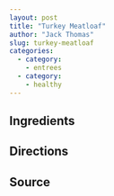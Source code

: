 ```yaml
---
layout: post
title: "Turkey Meatloaf"
author: "Jack Thomas"
slug: turkey-meatloaf
categories:
  - category:
    - entrees
  - category:
    - healthy
---
```


## Ingredients

## Directions

## Source

